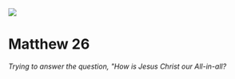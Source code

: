 <img class="intro-right" src="/images/art-matthew.jpg">

# Matthew 26

*Trying to answer the question, "How is Jesus Christ our All-in-all?*
